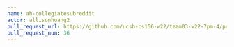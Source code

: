 ```yaml
---
name: ah-collegiatesubreddit
actor: allisonhuang2
pull_request_url: https://github.com/ucsb-cs156-w22/team03-w22-7pm-4/pull/36
pull_request_num: 36
---
```


